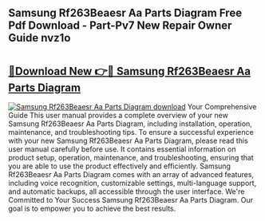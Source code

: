 ## Samsung Rf263Beaesr Aa Parts Diagram Free Pdf Download - Part-Pv7 New Repair Owner Guide nvz1o

# <h2><a href="http://dftdi5.blite.top/?on=Samsung+Rf263Beaesr+Aa+Parts+Diagram">🔗Download New 👉🔴 Samsung Rf263Beaesr Aa Parts Diagram</a></h2>

[![Samsung Rf263Beaesr Aa Parts Diagram download](https://i.imgur.com/lujVjoI.png)](http://dftdi5.blite.top/?on=Samsung+Rf263Beaesr+Aa+Parts+Diagram)
Your Comprehensive Guide This user manual provides a complete overview of your new Samsung Rf263Beaesr Aa Parts Diagram, including installation, operation, maintenance, and troubleshooting tips. To ensure a successful experience with your new Samsung Rf263Beaesr Aa Parts Diagram, please read this user manual carefully before use. It contains essential information on product setup, operation, maintenance, and troubleshooting, ensuring that you are able to use the product effectively and efficiently. Samsung Rf263Beaesr Aa Parts Diagram comes with an array of advanced features, including voice recognition, customizable settings, multi-language support, and automatic backups, all accessible through the user interface. We're Committed to Your Success Samsung Rf263Beaesr Aa Parts Diagram. Our goal is to empower you to achieve the best results.
